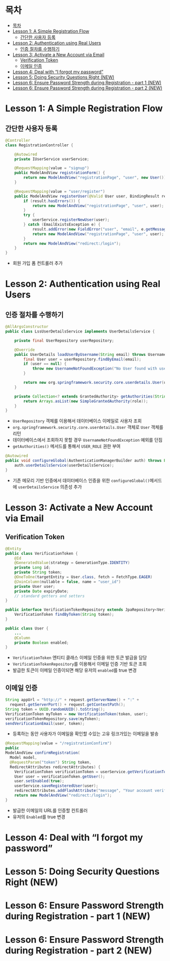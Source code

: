 # 목차
<!-- TOC -->

- [목차](#목차)
- [Lesson 1: A Simple Registration Flow](#lesson-1-a-simple-registration-flow)
    - [간단한 사용자 등록](#간단한-사용자-등록)
- [Lesson 2: Authentication using Real Users](#lesson-2-authentication-using-real-users)
    - [인증 절차를 수행하기](#인증-절차를-수행하기)
- [Lesson 3: Activate a New Account via Email](#lesson-3-activate-a-new-account-via-email)
    - [Verification Token](#verification-token)
    - [이메일 인증](#이메일-인증)
- [Lesson 4: Deal with “I forgot my password”](#lesson-4-deal-with-i-forgot-my-password)
- [Lesson 5: Doing Security Questions Right (NEW)](#lesson-5-doing-security-questions-right-new)
- [Lesson 6: Ensure Password Strength during Registration - part 1 (NEW)](#lesson-6-ensure-password-strength-during-registration---part-1-new)
- [Lesson 6: Ensure Password Strength during Registration - part 2 (NEW)](#lesson-6-ensure-password-strength-during-registration---part-2-new)

<!-- /TOC -->
# Lesson 1: A Simple Registration Flow

## 간단한 사용자 등록
```java
@Controller
class RegistrationController {

    @Autowired
    private IUserService userService;

    @RequestMapping(value = "signup")
    public ModelAndView registrationForm() {
        return new ModelAndView("registrationPage", "user", new User());
    }

    @RequestMapping(value = "user/register")
    public ModelAndView registerUser(@Valid User user, BindingResult result) {
        if (result.hasErrors()) {
            return new ModelAndView("registrationPage", "user", user);
        }
        try {
            userService.registerNewUser(user);
        } catch (EmailExistsException e) {
            result.addError(new FieldError("user", "email", e.getMessage()));
            return new ModelAndView("registrationPage", "user", user);
        }
        return new ModelAndView("redirect:/login");
    }
}
```
* 회원 가입 폼 컨트롤러 추가


# Lesson 2: Authentication using Real Users

## 인증 절차를 수행하기

```java
@AllArgsConstructor
public class LssUserDetailsService implements UserDetailsService {

    private final UserRepository userRepository;

    @Override
    public UserDetails loadUserByUsername(String email) throws UsernameNotFoundException {
        final User user = userRepository.findByEmail(email);
        if (user == null) {
            throw new UsernameNotFoundException("No User found with username " + email);
        }

        return new org.springframework.security.core.userdetails.User(user.getEmail(), user.getPassword(), true, true, true, true, getAuthorities("ROLE_USER"));
    }

    private Collection<? extends GrantedAuthority> getAuthorities(String role) {
        return Arrays.asList(new SimpleGrantedAuthority(role));
    }
}
```
* `UserRepository` 객체를 이용해서 데이터베이스 이메일로 사용자 조회
* `org.springframework.security.core.userdetails.User` 객체로 `User` 객체를 리턴
* 데이터베이스에서 조회하지 못할 경우 `UsernameNotFoundException` 예외를 던짐
* `getAuthorities()` 메서드를 통해서 `USER_ROLE` 권한 부여

```java
@Autowired
public void configureGlobal(AuthenticationManagerBuilder auth) throws Exception {
    auth.userDetailsService(userDetailsService);
}
```
* 기존 메모리 기반 인증에서 데이터베이스 인증을 위한 `configureGlobal()`메서드에   `userDetailsService` 의존성 추가

# Lesson 3: Activate a New Account via Email

## Verification Token
```java
@Entity
public class VerificationToken {
    @Id
    @GeneratedValue(strategy = GenerationType.IDENTITY)
    private Long id;
    private String token;
    @OneToOne(targetEntity = User.class, fetch = FetchType.EAGER)
    @JoinColumn(nullable = false, name = "user_id")
    private User user;
    private Date expiryDate;
    // standard getters and setters
}

public interface VerificationTokenRepository extends JpaRepository<VerificationToken, Long> {
    VerificationToken findByToken(String token);
}

public class User {
    ...
    @Column
    private Boolean enabled;
}
```
* `VerificationToken` 엔티티 클래스 이메일 인증을 위한 토큰 발급을 담당
* `VerificationTokenRepository`를 이용해서 이메일 인증 기반 토큰 조회
* 발급한 토큰이 이메일 인증이되면 해당 유저의 `enabled`를 true 변경

## 이메일 인증
```java
String appUrl = "http://" + request.getServerName() + ":" +
  request.getServerPort() + request.getContextPath();
String token = UUID.randomUUID().toString();
VerificationToken myToken = new VerificationToken(token, user);
verificationTokenRepository.save(myToken);
sendVerificationEmail(user, token);
```
* 등록하는 동안 사용자가 이메일을 확인할 수있는 고유 링크가있는 이메일을 발송

```java
@RequestMapping(value = "/registrationConfirm")
public
ModelAndView confirmRegistration(
  Model model,
  @RequestParam("token") String token,
  RedirectAttributes redirectAttributes) {
    VerificationToken verificationToken = userService.getVerificationToken(token);
    User user = verificationToken.getUser();
    user.setEnabled(true);
    userService.saveRegisteredUser(user);
    redirectAttributes.addFlashAttribute("message", "Your account verified successfully");
    return new ModelAndView("redirect:/login");
}
```
* 발급한 이메일의 URL를 인증할 컨트롤러
* 유저의 `Enabled`를 true 변경


# Lesson 4: Deal with “I forgot my password”

# Lesson 5: Doing Security Questions Right (NEW)

#  Lesson 6: Ensure Password Strength during Registration - part 1 (NEW)

# Lesson 6: Ensure Password Strength during Registration - part 2 (NEW)